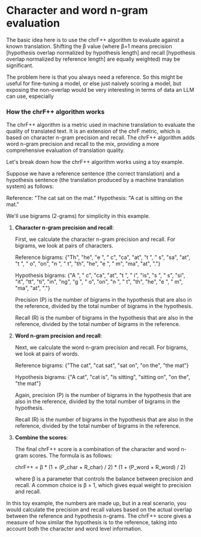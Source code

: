 # Character and word n-gram evaluation

The basic idea here is to use the chrF++ algorithm to evaluate against a known translation. Shifting the β value (where β=1 means precision \[hypothesis overlap normalized by hypothesis length] and recall \[hypothesis overlap normalized by reference length] are equally weighted) may be significant.

The problem here is that you always need a reference. So this might be useful for fine-tuning a model, or else just naively scoring a model, but exposing the non-overlap would be very interesting in terms of data an LLM can use, especially

### How the chrF++ algorithm works

The chrF++ algorithm is a metric used in machine translation to evaluate the quality of translated text. It is an extension of the chrF metric, which is based on character n-gram precision and recall. The chrF++ algorithm adds word n-gram precision and recall to the mix, providing a more comprehensive evaluation of translation quality.

Let's break down how the chrF++ algorithm works using a toy example.

Suppose we have a reference sentence (the correct translation) and a hypothesis sentence (the translation produced by a machine translation system) as follows:

Reference: "The cat sat on the mat." Hypothesis: "A cat is sitting on the mat."

We'll use bigrams (2-grams) for simplicity in this example.

1.  **Character n-gram precision and recall**:

    First, we calculate the character n-gram precision and recall. For bigrams, we look at pairs of characters.

    Reference bigrams: {"Th", "he", "e ", " c", "ca", "at", "t ", " s", "sa", "at", "t ", " o", "on", "n ", " t", "th", "he", "e ", " m", "ma", "at", "."}

    Hypothesis bigrams: {"A ", " c", "ca", "at", "t ", " i", "is", "s ", " s", "si", "it", "tt", "ti", "in", "ng", "g ", " o", "on", "n ", " t", "th", "he", "e ", " m", "ma", "at", "."}

    Precision (P) is the number of bigrams in the hypothesis that are also in the reference, divided by the total number of bigrams in the hypothesis.

    Recall (R) is the number of bigrams in the hypothesis that are also in the reference, divided by the total number of bigrams in the reference.
2.  **Word n-gram precision and recall**:

    Next, we calculate the word n-gram precision and recall. For bigrams, we look at pairs of words.

    Reference bigrams: {"The cat", "cat sat", "sat on", "on the", "the mat"}

    Hypothesis bigrams: {"A cat", "cat is", "is sitting", "sitting on", "on the", "the mat"}

    Again, precision (P) is the number of bigrams in the hypothesis that are also in the reference, divided by the total number of bigrams in the hypothesis.

    Recall (R) is the number of bigrams in the hypothesis that are also in the reference, divided by the total number of bigrams in the reference.
3.  **Combine the scores**:

    The final chrF++ score is a combination of the character and word n-gram scores. The formula is as follows:

    chrF++ = β \* (1 + (P\_char + R\_char) / 2) \* (1 + (P\_word + R\_word) / 2)

    where β is a parameter that controls the balance between precision and recall. A common choice is β = 1, which gives equal weight to precision and recall.

In this toy example, the numbers are made up, but in a real scenario, you would calculate the precision and recall values based on the actual overlap between the reference and hypothesis n-grams. The chrF++ score gives a measure of how similar the hypothesis is to the reference, taking into account both the character and word level information.
